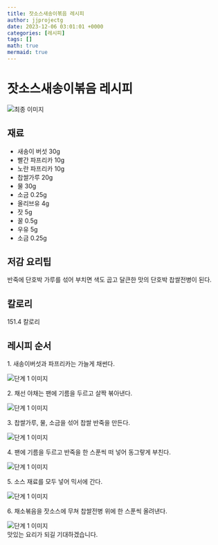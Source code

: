 ```yaml
---
title: 잣소스새송이볶음 레시피
author: jjprojectg
date: 2023-12-06 03:01:01 +0000
categories: [레시피]
tags: []
math: true
mermaid: true
---
```

<meta name="og:type" content="website"/>
<meta charset="UTF-8"/>
<div class="header">
  <h1>잣소스새송이볶음 레시피</h1>
</div>

<div class="container my-4">
  <div class="row">
    <div class="col-12 col-md-6">
      <div class="recipe-image">
        <img src="http://www.foodsafetykorea.go.kr/uploadimg/20141118/20141118102053_1416273653440.jpg" class="step-image" alt="최종 이미지"/>
      </div>
    </div>
    <div class="col-12 col-md-6">
      <div class="ingredients">
        <h2>재료</h2>
        <ul class="card">
          <li> 새송이 버섯 30g </li>
          <li>  빨간 파프리카 10g </li>
          <li>  노란 파프리카 10g </li>
          <li>  찹쌀가루 20g </li>
          <li>  물 30g </li>
          <li>  소금 0.25g </li>
          <li>  올리브유 4g </li>
          <li>  잣 5g </li>
          <li>  꿀 0.5g </li>
          <li>  우유 5g </li>
          <li>  소금 0.25g </li>
</ul>
      </div>
    </div>
    <div class="col-12 col-md-6">
      <div class="ingredients">
        <h2>저감 요리팁</h2>
        <div class="card"> 
          <p>
            반죽에 단호박 가루를 섞어 부치면 색도 곱고 달큰한 맛의 단호박 찹쌀전병이 된다.
          </p>
        </div>
      </div>
      <div class="ingredients">
        <h2>칼로리</h2>
        <div class="card"> 
          <p>
            151.4 칼로리
          </p>
        </div>
      </div>
    </div>
  </div>

  <h2 class="my-4">레시피 순서</h2>
  <div class="card recipe-card">
    <div class="card-body recipe-step">
      <p class="card-text step-description">1. 새송이버섯과 파프리카는 가늘게 채썬다.</p>
      <img src="http://www.foodsafetykorea.go.kr/uploadimg/cook/725-1.jpg" alt="단계 1 이미지" class="step-image"/>
    </div>
  </div>
  <div class="card recipe-card">
    <div class="card-body recipe-step">
      <p class="card-text step-description">2. 채선 야채는 팬에 기름을 두르고 살짝 볶아낸다.</p>
      <img src="http://www.foodsafetykorea.go.kr/uploadimg/cook/725-2.jpg" alt="단계 1 이미지" class="step-image"/>
    </div>
  </div>
  <div class="card recipe-card">
    <div class="card-body recipe-step">
      <p class="card-text step-description">3. 찹쌀가루, 물, 소금을 섞어 찹쌀 반죽을 만든다.</p>
      <img src="http://www.foodsafetykorea.go.kr/uploadimg/cook/725-3.jpg" alt="단계 1 이미지" class="step-image"/>
    </div>
  </div>
  <div class="card recipe-card">
    <div class="card-body recipe-step">
      <p class="card-text step-description">4. 팬에 기름을 두르고 반죽을 한 스푼씩 떠 넣어 동그랗게 부친다.</p>
      <img src="http://www.foodsafetykorea.go.kr/uploadimg/cook/725-4.jpg" alt="단계 1 이미지" class="step-image"/>
    </div>
  </div>
  <div class="card recipe-card">
    <div class="card-body recipe-step">
      <p class="card-text step-description">5. 소스 재료를 모두 넣어 믹서에 간다.</p>
      <img src="http://www.foodsafetykorea.go.kr/uploadimg/cook/725-5.jpg" alt="단계 1 이미지" class="step-image"/>
    </div>
  </div>
  <div class="card recipe-card">
    <div class="card-body recipe-step">
      <p class="card-text step-description">6. 채소볶음을 잣소스에 무쳐 찹쌀전병 위에 한 스푼씩 올려낸다.</p>
      <img src="http://www.foodsafetykorea.go.kr/uploadimg/cook/725-6.jpg" alt="단계 1 이미지" class="step-image"/>
    </div>
  </div>

</div>
맛있는 요리가 되길 기대하겠습니다.
